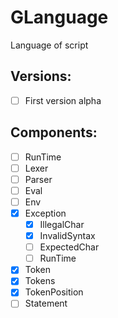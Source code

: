 # GLanguage
Language of script

## Versions:
- [ ] First version alpha

## Components:
- [ ] RunTime
- [ ] Lexer
- [ ] Parser
- [ ] Eval
- [ ] Env
- [x] Exception 
  - [x] IllegalChar
  - [x] InvalidSyntax
  - [ ] ExpectedChar
  - [ ] RunTime
- [x] Token
- [x] Tokens
- [x] TokenPosition
- [ ] Statement
